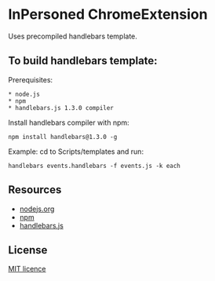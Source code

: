 InPersoned ChromeExtension
===============

Uses precompiled handlebars template.

## To build handlebars template:

Prerequisites:

	* node.js
	* npm
	* handlebars.js 1.3.0 compiler

Install handlebars compiler with npm:

	npm install handlebars@1.3.0 -g

Example:
cd to Scripts/templates and run:
	
	handlebars events.handlebars -f events.js -k each


Resources
---
  - [nodejs.org](http://nodejs.org/)
  - [npm](http://npmjs.org/)
  - [handlebars.js](http://handlebarsjs.com/)

## License
[MIT licence](http://opensource.org/licenses/MIT)
